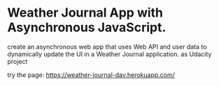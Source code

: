 # Weather Journal App with Asynchronous JavaScript.

create an asynchronous web app that uses Web API and user data to dynamically update the UI in a Weather Journal application. as Udacity project

try the page: https://weather-journal-dav.herokuapp.com/
